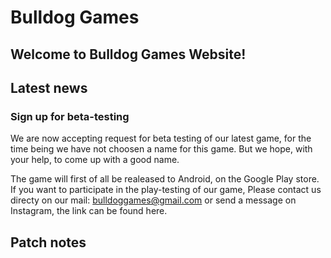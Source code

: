 # Bulldog Games

## Welcome to Bulldog Games Website!

## Latest news

### Sign up for beta-testing

We are now accepting request for beta testing of our latest game, for the time being we have not choosen a name for this game. But we hope, with your help, to come up with a good name.

The game will first of all be realeased to Android, on the Google Play store. If you want to participate in the play-testing of our game, Please contact us directy on our mail: bulldoggames@gmail.com or send a message on Instagram, the link can be found here. 

## Patch notes


